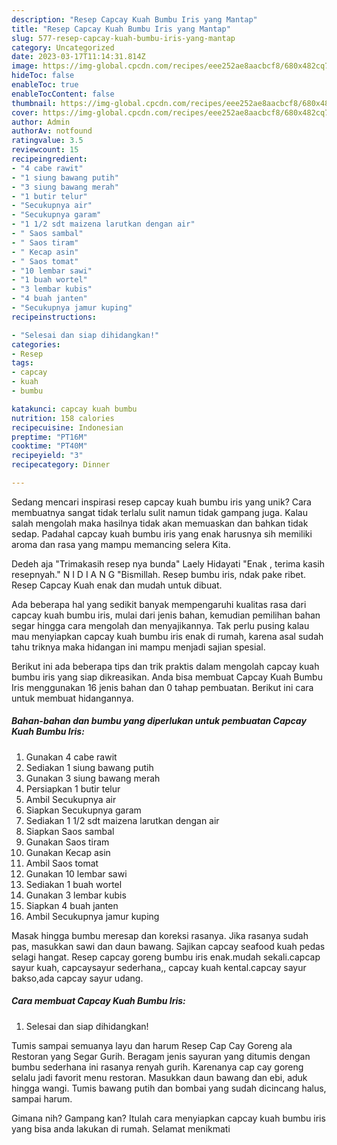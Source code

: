 ```yaml
---
description: "Resep Capcay Kuah Bumbu Iris yang Mantap"
title: "Resep Capcay Kuah Bumbu Iris yang Mantap"
slug: 577-resep-capcay-kuah-bumbu-iris-yang-mantap
category: Uncategorized
date: 2023-03-17T11:14:31.814Z
image: https://img-global.cpcdn.com/recipes/eee252ae8aacbcf8/680x482cq70/capcay-kuah-bumbu-iris-foto-resep-utama.jpg
hideToc: false
enableToc: true
enableTocContent: false
thumbnail: https://img-global.cpcdn.com/recipes/eee252ae8aacbcf8/680x482cq70/capcay-kuah-bumbu-iris-foto-resep-utama.jpg
cover: https://img-global.cpcdn.com/recipes/eee252ae8aacbcf8/680x482cq70/capcay-kuah-bumbu-iris-foto-resep-utama.jpg
author: Admin
authorAv: notfound
ratingvalue: 3.5
reviewcount: 15
recipeingredient:
- "4 cabe rawit"
- "1 siung bawang putih"
- "3 siung bawang merah"
- "1 butir telur"
- "Secukupnya air"
- "Secukupnya garam"
- "1 1/2 sdt maizena larutkan dengan air"
- " Saos sambal"
- " Saos tiram"
- " Kecap asin"
- " Saos tomat"
- "10 lembar sawi"
- "1 buah wortel"
- "3 lembar kubis"
- "4 buah janten"
- "Secukupnya jamur kuping"
recipeinstructions:

- "Selesai dan siap dihidangkan!"
categories:
- Resep
tags:
- capcay
- kuah
- bumbu

katakunci: capcay kuah bumbu 
nutrition: 158 calories
recipecuisine: Indonesian
preptime: "PT16M"
cooktime: "PT40M"
recipeyield: "3"
recipecategory: Dinner

---
```





Sedang mencari inspirasi resep capcay kuah bumbu iris yang unik? Cara membuatnya sangat tidak terlalu sulit namun tidak gampang juga. Kalau salah mengolah maka hasilnya tidak akan memuaskan dan bahkan tidak sedap. Padahal capcay kuah bumbu iris yang enak harusnya sih memiliki aroma dan rasa yang mampu memancing selera Kita.





Dedeh aja &#34;Trimakasih resep nya bunda&#34; Laely Hidayati &#34;Enak ️, terima kasih resepnyah.&#34; N I D I A N G &#34;Bismillah. Resep bumbu iris, ndak pake ribet. Resep Capcay Kuah enak dan mudah untuk dibuat.

Ada beberapa hal yang sedikit banyak mempengaruhi kualitas rasa dari capcay kuah bumbu iris, mulai dari jenis bahan, kemudian pemilihan bahan segar hingga cara mengolah dan menyajikannya. Tak perlu pusing kalau mau menyiapkan capcay kuah bumbu iris enak di rumah, karena asal sudah tahu triknya maka hidangan ini mampu menjadi sajian spesial.






Berikut ini ada beberapa tips dan trik praktis dalam mengolah capcay kuah bumbu iris yang siap dikreasikan. Anda bisa membuat Capcay Kuah Bumbu Iris menggunakan 16 jenis bahan dan 0 tahap pembuatan. Berikut ini cara untuk membuat hidangannya.

<!--inarticleads1-->

##### Bahan-bahan dan bumbu yang diperlukan untuk pembuatan Capcay Kuah Bumbu Iris:

1. Gunakan 4 cabe rawit
1. Sediakan 1 siung bawang putih
1. Gunakan 3 siung bawang merah
1. Persiapkan 1 butir telur
1. Ambil Secukupnya air
1. Siapkan Secukupnya garam
1. Sediakan 1 1/2 sdt maizena larutkan dengan air
1. Siapkan  Saos sambal
1. Gunakan  Saos tiram
1. Gunakan  Kecap asin
1. Ambil  Saos tomat
1. Gunakan 10 lembar sawi
1. Sediakan 1 buah wortel
1. Gunakan 3 lembar kubis
1. Siapkan 4 buah janten
1. Ambil Secukupnya jamur kuping


Masak hingga bumbu meresap dan koreksi rasanya. Jika rasanya sudah pas, masukkan sawi dan daun bawang. Sajikan capcay seafood kuah pedas selagi hangat. Resep capcay goreng bumbu iris enak.mudah sekali.capcap sayur kuah, capcaysayur sederhana,, capcay kuah kental.capcay sayur bakso,ada capcay sayur udang. 

<!--inarticleads2-->

##### Cara membuat Capcay Kuah Bumbu Iris:


1. Selesai dan siap dihidangkan!

Tumis sampai semuanya layu dan harum Resep Cap Cay Goreng ala Restoran yang Segar Gurih. Beragam jenis sayuran yang ditumis dengan bumbu sederhana ini rasanya renyah gurih. Karenanya cap cay goreng selalu jadi favorit menu restoran. Masukkan daun bawang dan ebi, aduk hingga wangi. Tumis bawang putih dan bombai yang sudah dicincang halus, sampai harum. 

Gimana nih? Gampang kan? Itulah cara menyiapkan capcay kuah bumbu iris yang bisa anda lakukan di rumah. Selamat menikmati
